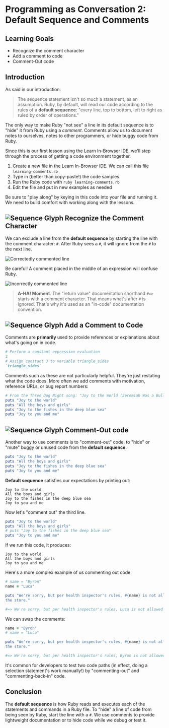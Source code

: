 # Programming as Conversation 2: Default Sequence and Comments

## Learning Goals

* Recognize the comment character
* Add a comment to code
* Comment-Out code

## Introduction

As said in our introduction:

> The sequence statement isn't so much a statement, as an assumption. Ruby, by
> default, will read our code according to the rules of a **default sequence**:
> "every line, top to bottom, left to right as ruled by order of operations."

The only way to make Ruby "not see" a line in its default sequence is
to "hide" it from Ruby using a _comment_. Comments allow us to document
notes to ourselves, notes to other programmers, or hide buggy code from Ruby.

Since this is our first lesson using the Learn In-Browser IDE, we'll step
through the process of getting a code environment together.

1. Create a new file in the Learn In-Browser IDE. We can call this file
   `learning-comments.rb`
2. Type in (better than copy-paste!) the code samples
3. Run the Ruby code with `ruby learning-comments.rb`
4. Edit the file and put in new examples as needed

Be sure to "play along" by keying in this code into your file and running
it. We need to build comfort with working along with the lessons.

## ![Sequence Glyph](https://curriculum-content.s3.amazonaws.com/programming-univbasics-2/sequence-and-comments/Sequence_mini.png) Recognize the Comment Character

We can exclude a line from the **default sequence** by starting the line with
the comment character: `#`. After Ruby sees a `#`, it will ignore from the `#`
to the next line.

![Correctedly commented line](https://curriculum-content.s3.amazonaws.com/programming-univbasics-2/sequence-and-comments/Image_96_%20CommentOutLineofCode.png)

Be careful! A comment placed in the middle of an expression will confuse Ruby.

![Incorrectly commented line](https://curriculum-content.s3.amazonaws.com/programming-univbasics-2/sequence-and-comments/Image_97_%20ImproperCommentLIne.png)

> **A-HA! Moment**. The "return value" documentation shorthand `#=>` starts
> with a comment character. That means what's after `#` is ignored. That's why
> it's used as an "in-code" documentation convention.

## ![Sequence Glyph](https://curriculum-content.s3.amazonaws.com/programming-univbasics-2/sequence-and-comments/Sequence_mini.png) Add a Comment to Code

Comments are **primarily** used to provide references or explanations about
what's going on in code.

```ruby
# Perform a constant expression evaluation
3
# Assign constant 3 to variable triangle_sides
`triangle_sides`
```

Comments such as these are not particularly helpful. They're just restating
what the code does. More often we add comments with motivation, reference URLs,
or bug report numbers:

```ruby
# From the Three Dog Night song: "Joy to the World (Jeremiah Was a Bullfrog)"
puts "Joy to the world"
puts "All the boys and girls"
puts "Joy to the fishes in the deep blue sea"
puts "Joy to you and me"
```

## ![Sequence Glyph](https://curriculum-content.s3.amazonaws.com/programming-univbasics-2/sequence-and-comments/Sequence_mini.png) Comment-Out code

Another way to use comments is to "comment-out" code, to "hide" or "mute" buggy
or unused code from the **default sequence**.

```ruby
puts "Joy to the world"
puts "All the boys and girls"
puts "Joy to the fishes in the deep blue sea"
puts "Joy to you and me"
```

**Default sequence** satisfies our expectations by printing out:

```text
Joy to the world
All the boys and girls
Joy to the fishes in the deep blue sea
Joy to you and me
```

Now let's "comment out" the third line.

```ruby
puts "Joy to the world"
puts "All the boys and girls"
# puts "Joy to the fishes in the deep blue sea"
puts "Joy to you and me"
```

If we run this code, it produces:

```text
Joy to the world
All the boys and girls
Joy to you and me
```

Here's a more complex example of us commenting out code.

```ruby
# name = "Byron"
name = "Luca"

puts "We're sorry, but per health inspector's rules, #{name} is not allowed in
the store."

#=> We're sorry, but per health inspector's rules, Luca is not allowed in the store.
```

We can swap the comments:

```ruby
name = "Byron"
# name = "Luca"

puts "We're sorry, but per health inspector's rules, #{name} is not allowed in
the store."

#=> We're sorry, but per health inspector's rules, Byron is not allowed in the store.
```

It's common for developers to test two code paths (in effect, doing a selection
statement's work manually!) by "commenting-out" and "commenting-back-in" code.

## Conclusion

The **default sequence** is how Ruby reads and executes each of the statements
and commands in a Ruby file. To "hide" a line of code from being seen by Ruby,
start the line with a `#`. We use comments to provide lightweight documentation
or to hide code while we debug or test it.

